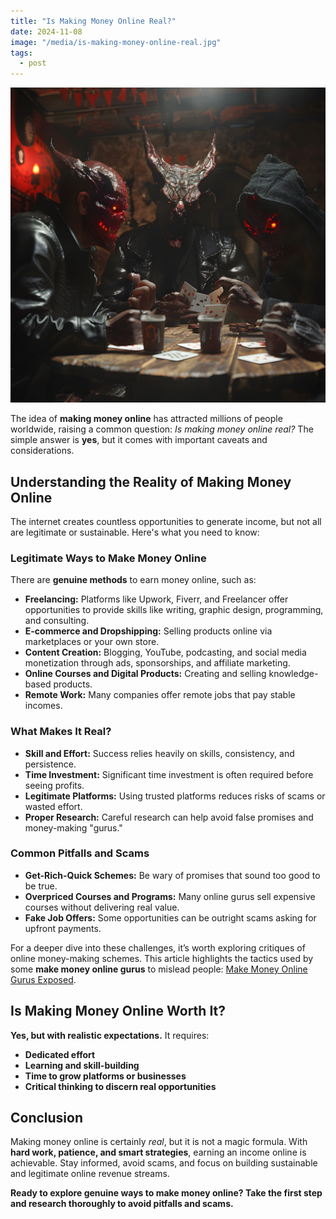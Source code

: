 ```yaml
---
title: "Is Making Money Online Real?"
date: 2024-11-08
image: "/media/is-making-money-online-real.jpg"
tags:
  - post
---
```


![Is Making Money Online Real?](/media/is-making-money-online-real.jpg)

The idea of **making money online** has attracted millions of people worldwide, raising a common question: *Is making money online real?* The simple answer is **yes**, but it comes with important caveats and considerations.

## Understanding the Reality of Making Money Online

The internet creates countless opportunities to generate income, but not all are legitimate or sustainable. Here's what you need to know:

### Legitimate Ways to Make Money Online

There are **genuine methods** to earn money online, such as:

- **Freelancing:** Platforms like Upwork, Fiverr, and Freelancer offer opportunities to provide skills like writing, graphic design, programming, and consulting.
- **E-commerce and Dropshipping:** Selling products online via marketplaces or your own store.
- **Content Creation:** Blogging, YouTube, podcasting, and social media monetization through ads, sponsorships, and affiliate marketing.
- **Online Courses and Digital Products:** Creating and selling knowledge-based products.
- **Remote Work:** Many companies offer remote jobs that pay stable incomes.

### What Makes It Real?

- **Skill and Effort:** Success relies heavily on skills, consistency, and persistence.
- **Time Investment:** Significant time investment is often required before seeing profits.
- **Legitimate Platforms:** Using trusted platforms reduces risks of scams or wasted effort.
- **Proper Research:** Careful research can help avoid false promises and money-making "gurus."

### Common Pitfalls and Scams

- **Get-Rich-Quick Schemes:** Be wary of promises that sound too good to be true.
- **Overpriced Courses and Programs:** Many online gurus sell expensive courses without delivering real value.
- **Fake Job Offers:** Some opportunities can be outright scams asking for upfront payments.

For a deeper dive into these challenges, it’s worth exploring critiques of online money-making schemes. This article highlights the tactics used by some **make money online gurus** to mislead people: [Make Money Online Gurus Exposed](https://supertotallyawesome.com/posts/make-money-online-gurus/).

## Is Making Money Online Worth It?

**Yes, but with realistic expectations.** It requires:

- **Dedicated effort**
- **Learning and skill-building**
- **Time to grow platforms or businesses**
- **Critical thinking to discern real opportunities**

## Conclusion

Making money online is certainly *real*, but it is not a magic formula. With **hard work, patience, and smart strategies**, earning an income online is achievable. Stay informed, avoid scams, and focus on building sustainable and legitimate online revenue streams.

**Ready to explore genuine ways to make money online? Take the first step and research thoroughly to avoid pitfalls and scams.**
